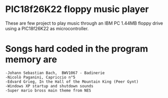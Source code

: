 # PIC18f26K22 floppy music player

These are few project to play music through an IBM PC 1.44MB floppy drive using a PIC18f26K22 as microcontroller.

# Songs hard coded in the program memory are

    -Johann Sebastian Bach,  BWV1067 - Badinerie
    -Nicolò Paganini, Capriccio n°5
    -Edvard Grieg, In the Hall of the Mountain King (Peer Gynt)
    -Windows XP startup and shutdown sounds
    -Super mario bross main theme from NES

